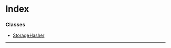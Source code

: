 

# Index

### Classes

* [StorageHasher](../classes/_primitive_storagehasher_.storagehasher.md)

---

